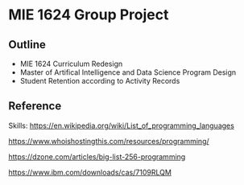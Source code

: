 # MIE 1624 Group Project

## Outline
* MIE 1624 Curriculum Redesign
* Master of Artifical Intelligence and Data Science Program Design
* Student Retention according to Activity Records

## Reference
Skills:
https://en.wikipedia.org/wiki/List_of_programming_languages

https://www.whoishostingthis.com/resources/programming/

https://dzone.com/articles/big-list-256-programming

https://www.ibm.com/downloads/cas/7109RLQM
